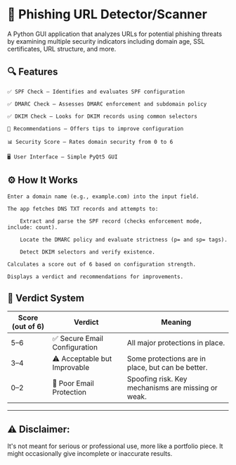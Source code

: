 # 🎣 Phishing URL Detector/Scanner

A Python GUI application that analyzes URLs for potential phishing threats by examining multiple security indicators including domain age, SSL certificates, URL structure, and more.

## 🔍 Features

    ✅ SPF Check — Identifies and evaluates SPF configuration

    ✅ DMARC Check — Assesses DMARC enforcement and subdomain policy

    ✅ DKIM Check — Looks for DKIM records using common selectors

    🧠 Recommendations — Offers tips to improve configuration

    📊 Security Score — Rates domain security from 0 to 6

    🖥️ User Interface — Simple PyQt5 GUI

## ⚙️ How It Works

    Enter a domain name (e.g., example.com) into the input field.

    The app fetches DNS TXT records and attempts to:

        Extract and parse the SPF record (checks enforcement mode, include: count).

        Locate the DMARC policy and evaluate strictness (p= and sp= tags).

        Detect DKIM selectors and verify existence.

    Calculates a score out of 6 based on configuration strength.

    Displays a verdict and recommendations for improvements.

## 🧠 Verdict System

| Score (out of 6) | Verdict                           | Meaning                                               |
|------------------|-----------------------------------|-------------------------------------------------------|
| 5–6              | ✅ Secure Email Configuration     | All major protections in place.                       |
| 3–4              | ⚠️ Acceptable but Improvable      | Some protections are in place, but can be better.     |
| 0–2              | 🚨 Poor Email Protection          | Spoofing risk. Key mechanisms are missing or weak.    |


------------

## ⚠️ Disclaimer:

It's not meant for serious or professional use, more like a portfolio piece. 
It might occasionally give incomplete or inaccurate results. 
